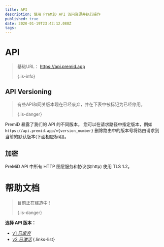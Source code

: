 ```yaml
---
title: API
description: 使用 PreMiD API 访问资源并执行操作
published: true
date: 2020-01-19T23:42:12.088Z
tags:
---
```


# API

> 基础URL： https://api.premid.app 
> 
> {.is-info}

## API Versioning
> 有些API和网关版本现在已经废弃，并在下表中被标记为已经停用。 
> 
> {.is-danger}

PremiD 暴露了我们的 API 的不同版本。 您可以在请求路径中指定版本，例如 `https://api.premid.app/v{version_number}` 删除路由中的版本号将路由请求到当前的默认版本(下面相应标明)。

## 加密

PreMiD API 中所有 HTTP 图层服务和协议(如http) 使用 TLS 1.2。

# 帮助文档
> 目前正在建造中！ 
> 
> {.is-danger}

**选择 API 版本：**
- [v1 *已废弃*](/dev/api/v1)
- [v2 *已激活*](/dev/api/v2)
{.links-list}